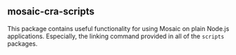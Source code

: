 ## mosaic-cra-scripts

This package contains useful functionality for using Mosaic on plain Node.js applications. Especially, the linking command provided in all of the `scripts` packages.